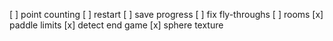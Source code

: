 [ ] point counting
[ ] restart
[ ] save progress
[ ] fix fly-throughs
[ ] rooms
[x] paddle limits
[x] detect end game
[x] sphere texture